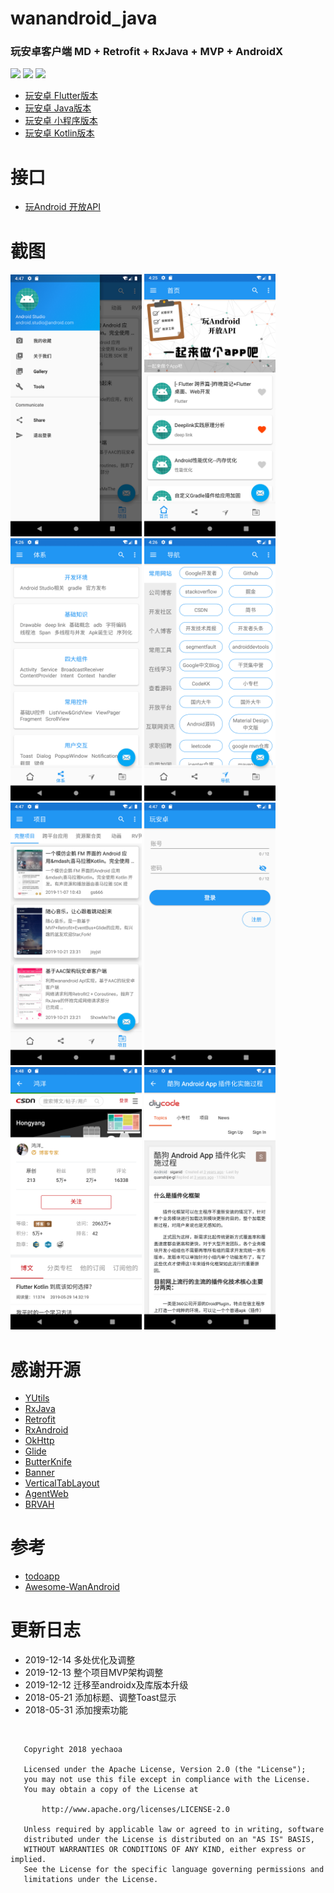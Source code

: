 # wanandroid_java
### 玩安卓客户端 MD + Retrofit + RxJava + MVP + AndroidX

![](https://img.shields.io/badge/language-java-orange.svg)
![](https://img.shields.io/hexpm/l/plug.svg)
![](https://img.shields.io/badge/CSDN-yechaoa-green.svg)

* [玩安卓 Flutter版本](https://github.com/yechaoa/wanandroid_flutter)
* [玩安卓 Java版本](https://github.com/yechaoa/wanandroid_java)
* [玩安卓 小程序版本](https://github.com/yechaoa/wanandroid_mini)
* [玩安卓 Kotlin版本](https://github.com/yechaoa/wanandroid_kotlin)

# 接口
* [玩Android 开放API](http://www.wanandroid.com/blog/show/2)

# 截图
<img src="pic/1.png" width="210px"/> <img src="pic/2.png" width="210px"/> <img src="pic/3.png" width="210px"/> <img src="pic/4.png" width="210px"/>
<img src="pic/5.png" width="210px"/> <img src="pic/6.png" width="210px"/> <img src="pic/7.png" width="210px"/> <img src="pic/8.png" width="210px"/>

# 感谢开源
* [YUtils](https://github.com/yechaoa/YUtils)
* [RxJava](https://github.com/ReactiveX/RxJava)
* [Retrofit](https://github.com/square/retrofit)
* [RxAndroid](https://github.com/ReactiveX/RxAndroid)
* [OkHttp](https://github.com/square/okhttp)
* [Glide](https://github.com/bumptech/glide)
* [ButterKnife](https://github.com/JakeWharton/butterknife)
* [Banner](https://github.com/youth5201314/banner)
* [VerticalTabLayout](https://github.com/qstumn/VerticalTabLayout)
* [AgentWeb](https://github.com/Justson/AgentWeb)
* [BRVAH](https://github.com/CymChad/BaseRecyclerViewAdapterHelper)


# 参考
* [todoapp](https://github.com/googlesamples/android-architecture/tree/todo-mvp/todoapp)
* [Awesome-WanAndroid](https://github.com/JsonChao/Awesome-WanAndroid)

# 更新日志
* 2019-12-14 多处优化及调整
* 2019-12-13 整个项目MVP架构调整
* 2019-12-12 迁移至androidx及库版本升级
* 2018-05-21 添加标题、调整Toast显示
* 2018-05-31 添加搜索功能


<br>


```
   Copyright 2018 yechaoa

   Licensed under the Apache License, Version 2.0 (the "License");
   you may not use this file except in compliance with the License.
   You may obtain a copy of the License at

       http://www.apache.org/licenses/LICENSE-2.0

   Unless required by applicable law or agreed to in writing, software
   distributed under the License is distributed on an "AS IS" BASIS,
   WITHOUT WARRANTIES OR CONDITIONS OF ANY KIND, either express or implied.
   See the License for the specific language governing permissions and
   limitations under the License.
```
